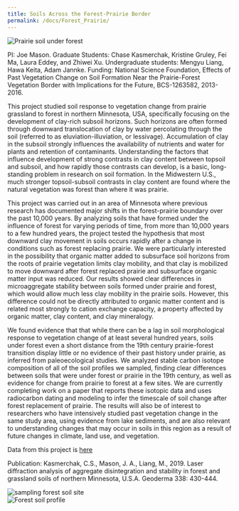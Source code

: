 ```yaml
---
title: Soils Across the Forest-Prairie Border
permalink: /docs/Forest_Prairie/
---
```

<div class="col-md-4">
	<img src="{{ "/assets/img/P-98.jpg" | relative_url }}" class="img-responsive" alt="Prairie soil under forest">
</div>

PI: Joe Mason. Graduate Students: Chase Kasmerchak, Kristine Gruley, Fei Ma, Laura Eddey, and Zhiwei Xu. Undergraduate students: Mengyu Liang, Hawa Keita, Adam Jannke. Funding: National Science Foundation, Effects of Past Vegetation Change on Soil Formation Near the Prairie-Forest Vegetation Border with Implications for the Future, BCS-1263582, 2013-2016.

This project studied soil response to vegetation change from prairie grassland to forest in northern Minnesota, USA, specifically focusing on the development of clay-rich subsoil horizons. Such horizons are often formed through downward translocation of clay by water percolating through the soil (referred to as eluviation-illuviation, or lessivage). Accumulation of clay in the subsoil strongly influences the availability of nutrients and water for plants and retention of contaminants.  Understanding the factors that influence development of strong contrasts in clay content between topsoil and subsoil, and how rapidly those contrasts can develop, is a basic, long-standing problem in research on soil formation.  In the Midwestern U.S., much stronger topsoil-subsoil contrasts in clay content are found where the natural vegetation was forest than where it was prairie.  

This project was carried out in an area of Minnesota where previous research has documented major shifts in the forest-prairie boundary over the past 10,000 years.  By analyzing soils that have formed under the influence of forest for varying periods of time, from more than 10,000 years to a few hundred years, the project tested the hypothesis that most downward clay movement in soils occurs rapidly after a change in conditions such as forest replacing prairie. We were particularly interested in the possibility that organic matter added to subsurface soil horizons from the roots of prairie vegetation limits clay mobility, and that clay is mobilized to move downward after forest replaced prairie and subsurface organic matter input was reduced. Our results showed clear differences in microaggregate stability between soils formed under prairie and forest, which would allow much less clay mobility in the prairie soils. However, this difference could not be directly attributed to organic matter content and is related most strongly to cation exchange capacity, a property affected by organic matter, clay content, and clay mineralogy. 

We found evidence that that while there can be a lag in soil morphological response to vegetation change of at least several hundred years, soils under forest even a short distance from the 19th century prairie-forest transition display little or no evidence of their past history under prairie, as inferred from paleoecological studies. We analyzed stable carbon isotope composition of all of the soil profiles we sampled, finding clear differences between soils that were under forest or prairie in the 19th century, as well as evidence for change from prairie to forest at a few sites. We are currently completing work on a paper that reports these isotopic data and uses radiocarbon dating and modeling to infer the timescale of soil change after forest replacement of prairie. The results will also be of interest to researchers who have intensively studied past vegetation change in the same study area, using evidence from lake sediments, and are also relevant to understanding changes that may occur in soils in this region as a result of future changes in climate, land use, and vegetation.

Data from this project is <a href="https://github.com/Joseph-A-Mason/Forest-Prairie" target="_blank">here</a>

Publication:
Kasmerchak, C.S., Mason, J. A., Liang, M., 2019. Laser diffraction analysis of aggregate disintegration and stability in forest and grassland soils of northern Minnesota, U.S.A. Geoderma 338: 430-444.

<div class="col-md-6">
	<img src="{{ "/assets/img/E-205.jpg" | relative_url }}" class="img-responsive" alt="sampling forest soil site">
</div>
<div class="col-md-6">
	<img src="{{ "/assets/img/E-105.jpg" | relative_url }}" class="img-responsive" alt="Forest soil profile">
</div>


